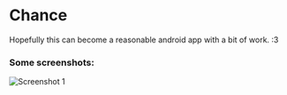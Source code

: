 # Chance
Hopefully this can become a reasonable android app with a bit of work. :3

### Some screenshots:
![Screenshot 1](http://puu.sh/nOpCT.png)
